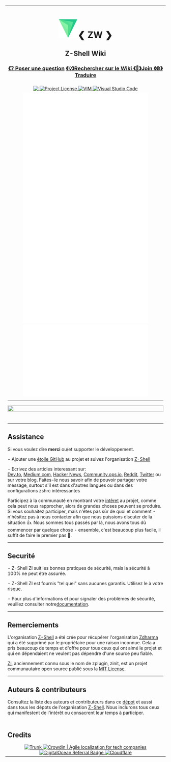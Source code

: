 <!-- markdownlint-disable MD041 -->
<table style="width:100%;height:auto">
 <tr align="justify" margin-left="auto" margin-right="auto"><td align="center">
  <h1>
   <a title="❮ ZW ❯" target="_self" href="https://github.com/z-shell/zw">
  <img style="width:60;height:60px"
    src="https://raw.githubusercontent.com/z-shell/zi/main/docs/images/favicon.svg"
    alt="Logo" /></a>❮ ZW ❯
  </h1>
  <h2>
    Z-Shell Wiki
  </h2>
<h3>
  <a href="https://github.com/orgs/z-shell/discussions/">《❔ Poser une question</a>
  <a href="https://wiki.zshell.dev/search/">《💡》Rechercher sur le Wiki </a>
  <a href="https://github.com/z-shell/community/issues/new?assignees=&labels=%F0%9F%91%A5+member&template=membership.yml&title=team%3A+">《💜》Join </a>
  <a href="https://digitalclouds.crowdin.com/z-shell/">《🌐》Traduire </a>
</h3>
  </td></tr>
<tr>
<td align="center">
  <a title="Crowdin" target="_self" href="https://crowdin.digitalclouds.dev/z-shell">
    <img align="center" src="https://badges.crowdin.net/e/f108c12713ee8526ac878d5671ad6e29/localized.svg" />
  </a>
  <!--
  <a title="Releases" target="_self" href="https://github.com/z-shell/zw/releases">
    <img align="center" src="https://img.shields.io/github/tag/z-shell/zw.svg" alt="Version" />
  </a>
  -->
  <a title="License GPL-3.0" target="_self" href="https://www.gnu.org/licenses/gpl-3.0/">
    <img align="center" src="https://img.shields.io/badge/License-GPL%20v3-blue.svg" alt="Project License" />
  </a>
  <a title="VIM" target="_self" href="https://github.com/z-shell/zi-vim-syntax/">
    <img align="center" src="https://img.shields.io/badge/--019733?logo=vim" alt="VIM" />
  </a>
  <a title="ZW" target="_self" href="https://open.vscode.dev/z-shell/zw/">
    <img
      align="center"
      src="https://img.shields.io/badge/--007ACC?logo=visual%20studio%20code&logoColor=ffffff"
      alt="Visual Studio Code"
    />
  </a>
</td>
</tr>
<tr>
  <td align="center">
  <img
    align="center" style="width:80%;height:auto"
    src="https://raw.githubusercontent.com/z-shell/.github/main/metrics/plugin/followup/zw_followup.svg"
  />
  <img
    align="center" style="width:80%;height:auto"
    src="https://raw.githubusercontent.com/z-shell/.github/main/metrics/metrics.svg"
  />
  <img
    align="center" style="width:80%;height:auto"
    src="https://raw.githubusercontent.com/z-shell/.github/main/metrics/plugin/projects/projects.svg"
  />
  </td>
</tr>
<tr>
<td align="center">
<a title="ZI WIKI" target="_self" href="https://github.com/z-shell/zw">
  <img
    align="center" style="width:80%;height:auto"
    src="https://raw.githubusercontent.com/z-shell/.github/main/metrics/plugin/pagespeed/detailed.svg"
  /><hr />
</a>
 <p align="center"><a href="https://asciinema.org/a/459358" target="_blank"><img align="center" style="width:100%;height:100%" src="https://asciinema.org/a/459358.svg" /></a><p>
  </td>
 </tr>
 <tr><td align="left">
  <hr />
 <h2 align="left">Assistance</h2>
 <p> Si vous voulez dire <b>merci</b> ou/et supporter le développement.</p>
 <p> - Ajouter une <a href="https://github.com/z-shell/zi">étoile GitHub</a> au projet et suivez l'organisation <a href="https://github.com/z-shell">Z-Shell</a></p>
 <p> - Ecrivez des articles interessant sur: <br />
  <a href="https://dev.to/">Dev.to</a>, <a href="https://medium.com/">Medium.com</a>, <a href="https://news.ycombinator.com/news">Hacker News</a>, <a href="https://community.ops.io/zsh">Community.ops.io</a>, <a href="https://www.reddit.com/r/zsh/">Reddit</a>, <a href="https://twitter.com/zshell_zi">Twitter</a> ou sur votre blog. Faites-le nous savoir afin de pouvoir partager votre message, surtout s'il est dans d'autres langues ou dans des configurations zshrc intéressantes </p>
 <p> Participez à la communauté en montrant votre <a href="https://github.com/z-shell/community/issues/new?assignees=&labels=%F0%9F%91%A5+member&template=membership.yml&title=team%3A+">intêret</a> au projet, comme cela peut nous rapprocher, alors de grandes choses peuvent se produire. Si vous souhaitez participer, mais n'êtes pas sûr de quoi et comment - n'hésitez pas à nous contacter afin que nous puissions discuter de la situation 👍. Nous sommes tous passés par là, nous avons tous dû commencer par quelque chose - ensemble, c'est beaucoup plus facile, il suffit de faire le premier pas 🚀.</p>
 <hr />
 <h2 align="left">Securité</h2>
 <p> - Z-Shell ZI suit les bonnes pratiques de sécurité, mais la sécurité à 100% ne peut être assurée.</p>
 <p> - Z-Shell ZI est fournis <bold>"tel quel"</bold> sans aucunes <bold>garantis</bold>. Utilisez le à votre risque. </p>
 <p> - Pour plus d'informations et pour signaler des problèmes de sécurité, veuillez consulter notre<a href="https://github.com/z-shell/zi/blob/main/docs/SECURITY.md">documentation</a>.</p>
 <hr />
 <h2 align="left">Remerciements</h2>
 <p> L'organisation <a href="https://github.com/z-shell">Z-Shell</a> a été crée pour récupérer l'organisation <a href="https://github.com/zdharma">Zdharma</a> qui a été supprimé par le propriétaire pour une raison inconnue. Cela a pris beaucoup de temps et d'offre pour tous ceux qui ont aimé le projet et qui en dépendaient ne veulent pas dépendre d'une source peu fiable. </p>
 <p> <a href="https://github.com/z-shell/zi">ZI</a>, anciennement connu sous le nom de zplugin, zinit, est un projet communautaire open source publié sous la
 <a href="https://github.com/z-shell/zi/blob/main/LICENSE">MIT License</a>.</p>
<hr />
<h2 align="left">Auteurs & contributeurs</h2>
 <p> Consultez la liste des auteurs et contributeurs dans ce <a href="https://github.com/z-shell/zi/contributors">dépot</a> et aussi dans tous les dépots de l'organisation <a href="https://github.com/z-shell">Z-Shell</a>. Nous inclurons tous ceux qui manifestent de l'intérêt ou consacrent leur temps à participer.
 </p>
 </td>
 </tr><tr><td align="center">
      <h2 align="left">Credits</h2>
      <a href="https://trunk.io" rel="nofollow">
        <img
          style="width: 140; height: 40px"
          src="https://storage.googleapis.com/digital-space/img/brand/trunk/trunk-white.svg"
          alt="Trunk"
        />
      </a>
      <a
        href="https://crowdin.com/?utm_source=badge&utm_medium=referral&utm_campaign=badge-add-on"
        rel="nofollow"
      >
        <img
          style="width: 140px; height: 40px"
          src="https://storage.googleapis.com/digital-space/img/brand/crowdin/localization-at-dark-rounded%402x.png"
          alt="Crowdin | Agile localization for tech companies"
        />
      </a>
      <a
        href="https://www.digitalocean.com/?refcode=090bdb63f800&utm_campaign=Referral_Invite&utm_medium=Referral_Program&utm_source=badge"
        rel="nofollow"
      >
        <img
          style="width: 140px; height: 40px"
          src="https://web-platforms.sfo2.digitaloceanspaces.com/WWW/Badge%203.svg"
          alt="DigitalOcean Referral Badge"
        />
      </a>
      <a href="https://cloudflare.com" rel="nofollow">
        <img
          style="width: 140px; height: 40px"
          src="https://storage.googleapis.com/digital-space/img/brand/cloudflare/cf-logo-v-rgb.png"
          alt="Cloudflare"
        />
      </a>
    </td>
  </tr>
</table>

